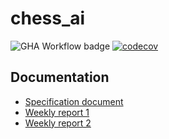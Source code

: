 # chess_ai

![GHA Workflow badge](https://github.com/arouvari/chess_ai/workflows/CI/badge.svg) [![codecov](https://codecov.io/gh/arouvari/chess_ai/graph/badge.svg?token=0B5YL0WV4M)](https://codecov.io/gh/arouvari/chess_ai)

## Documentation
- [Specification document](docs/specification.md)
- [Weekly report 1](docs/Week1_report.md)
- [Weekly report 2](docs/Week2_report.md)
